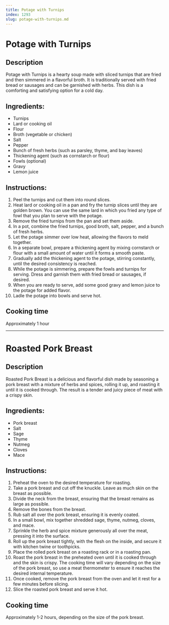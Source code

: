 ```yaml
---
title: Potage with Turnips
index: 1293
slug: potage-with-turnips.md
---
```


# Potage with Turnips

## Description
Potage with Turnips is a hearty soup made with sliced turnips that are fried and then simmered in a flavorful broth. It is traditionally served with fried bread or sausages and can be garnished with herbs. This dish is a comforting and satisfying option for a cold day.

## Ingredients:
- Turnips
- Lard or cooking oil
- Flour
- Broth (vegetable or chicken)
- Salt
- Pepper
- Bunch of fresh herbs (such as parsley, thyme, and bay leaves)
- Thickening agent (such as cornstarch or flour)
- Fowls (optional)
- Gravy
- Lemon juice

## Instructions:
1. Peel the turnips and cut them into round slices.
2. Heat lard or cooking oil in a pan and fry the turnip slices until they are golden brown. You can use the same lard in which you fried any type of fowl that you plan to serve with the potage.
3. Remove the fried turnips from the pan and set them aside.
4. In a pot, combine the fried turnips, good broth, salt, pepper, and a bunch of fresh herbs.
5. Let the potage simmer over low heat, allowing the flavors to meld together.
6. In a separate bowl, prepare a thickening agent by mixing cornstarch or flour with a small amount of water until it forms a smooth paste.
7. Gradually add the thickening agent to the potage, stirring constantly, until the desired consistency is reached.
8. While the potage is simmering, prepare the fowls and turnips for serving. Dress and garnish them with fried bread or sausages, if desired.
9. When you are ready to serve, add some good gravy and lemon juice to the potage for added flavor.
10. Ladle the potage into bowls and serve hot.

## Cooking time
Approximately 1 hour

---

# Roasted Pork Breast

## Description
Roasted Pork Breast is a delicious and flavorful dish made by seasoning a pork breast with a mixture of herbs and spices, rolling it up, and roasting it until it is cooked through. The result is a tender and juicy piece of meat with a crispy skin.

## Ingredients:
- Pork breast
- Salt
- Sage
- Thyme
- Nutmeg
- Cloves
- Mace

## Instructions:
1. Preheat the oven to the desired temperature for roasting.
2. Take a pork breast and cut off the knuckle. Leave as much skin on the breast as possible.
3. Divide the neck from the breast, ensuring that the breast remains as large as possible.
4. Remove the bones from the breast.
5. Rub salt all over the pork breast, ensuring it is evenly coated.
6. In a small bowl, mix together shredded sage, thyme, nutmeg, cloves, and mace.
7. Sprinkle the herb and spice mixture generously all over the meat, pressing it into the surface.
8. Roll up the pork breast tightly, with the flesh on the inside, and secure it with kitchen twine or toothpicks.
9. Place the rolled pork breast on a roasting rack or in a roasting pan.
10. Roast the pork breast in the preheated oven until it is cooked through and the skin is crispy. The cooking time will vary depending on the size of the pork breast, so use a meat thermometer to ensure it reaches the desired internal temperature.
11. Once cooked, remove the pork breast from the oven and let it rest for a few minutes before slicing.
12. Slice the roasted pork breast and serve it hot.

## Cooking time
Approximately 1-2 hours, depending on the size of the pork breast.